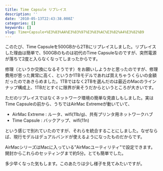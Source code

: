 ```yaml
---
title: Time Capsule リプレイス
description: ''
date: '2010-05-13T22:43:38.000Z'
categories: []
keywords: []
slug: Time+Capsule+%E3%83%AA%E3%83%97%E3%83%AC%E3%82%A4%E3%82%B9
---
```

このたび、Time Capsuleを500GBから2TBにリプレイスしました。リプレイスした理由は簡単で、500GBのものは初代のTime Capsuleなのですが、突然電源が落ちて2度と入らなくなってしまったからです。

修理（というか交換になるそうです）をお願いしようかと思ったのですが、修理費用が思った異常に高く、というか1TBモデルであれば買えちゃうくらいの金額だったのであきらめました。1TBではなく2TBを選んだのは最近のMacのラインナップ構成上、1TBだとすぐに限界が来そうだからというところが大きいです。

ただのリプレイスではなくネットワーク環境の簡単な見直しもしました。実はTime Capsuleの前から、うちではAirMac Extremeが動いていて、

*   AirMac Extreme : ルータ、wifi(11b/g)、共有プリンタ用ネットワークハブ
*   Time Capsule : バックアップ、wifi(11n)

という感じで別れていたのですが、それらを統合することにしました。なぜならば、現行モデルはデュアルバンドが使えるようになったものだからです。

AirMacシリーズはMacに入っている”AirMacユーティリティ”で設定できます。開封からこれらのセッティングまで約5分。とても簡単でした。

多少早くなった気もします。このあたりは少し様子を見てみたいですが。